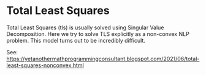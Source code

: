 # Total Least Squares

Total Least Squares (tls) is usually solved using Singular Value Decomposition. Here we try to solve TLS explicitly as a non-convex NLP problem. This model turns out to be incredibly difficult.

See:
https://yetanothermathprogrammingconsultant.blogspot.com/2021/06/total-least-squares-nonconvex.html
